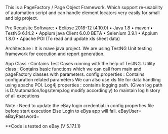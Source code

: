 This is a PageFactory / Page Object  Framework. Which support re-usability of automation script and can handle element locators very easily for small and big project. 

Pre Requisite Software:
•	Eclipse 2018-12 (4.10.0)
•	Java 1.8
•	maven
•	TestNG 6.14.2
•	Appium java Client 6.0.0 BETA
•	Selenium 3.9.1
•	Appium 1.8.0
•	Apache POI (To read and update xls sheet data)

Architecture : It is mave java project. We are using TestNG Unit testing framework for execution and report generation. 

App Class : Contains Test Cases running with the help of TestNG.
Utility class : Contains basic functions which we can call from main and pageFactory classes with parameters.
config.properties : Contains configuration related parameters We can also use xls file for data handling using apache POI.
Log4j.properties : contains logging path. (Given log path is D:/automation/logs/temp.log modify accordingly) to maintain log history of all executions


Note : Need to update the eBay login credential in config.properties file before start execution Else Login to eBya app will fail.
eBayUser=  
eBayPassword=

**Code is tested on eBay (V 5.17.1.1)
